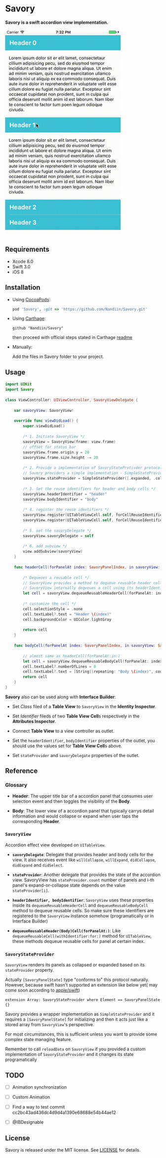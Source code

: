 # Savory
**Savory is a swift accordion view implementation.**

![screencast](resources/screencast.gif)

## Requirements
- Xcode 8.0
- Swift 3.0
- iOS 8

## Installation

- Using [CocoaPods](http://cocoapods.org/):

  ```ruby
  pod 'Savory', :git => 'https://github.com/Nandiin/Savory.git'
  ```
  
- Using [Carthage](https://github.com/Carthage/Carthage):

  ```
  github "Nandiin/Savory"
  ```
  
  then proceed with official steps stated in Carthage [readme](https://github.com/Carthage/Carthage)

- Manually:

  Add the files in Savory folder to your project.
  
## Usage

  ```Swift
  import UIKit
  import Savory
  
  class ViewController: UIViewController, SavoryViewDelegate {

      var savoryView: SavoryView!

      override func viewDidLoad() {
          super.viewDidLoad()

          /* 1. Initiate SavoryView */
          savoryView = SavoryView(frame: view.frame)
          // offset for status bar
          savoryView.frame.origin.y = 20
          savoryView.frame.size.height -= 20 

          /* 2. Provide a implementation of SavoryStateProtivder protocol */
          // Savory providers a simple implementation - SimpleStateProvider
          savoryView.stateProvider = SimpleStateProvider([.expanded, .collapsed, .collapsed])

          /* 3. Set the reuse identifiers for header and body cells */
          savoryView.headerIdentifier = "header"
          savoryView.bodyIdentifier = "body"

          /* 4. register the reuse identifiers */
          savoryView.register(UITableViewCell.self, forCellReuseIdentifier: "header")
          savoryView.register(UITableViewCell.self, forCellReuseIdentifier: "body")

          /* 5. set the savoryDelegate */
          savoryView.savoryDelegate = self

          /* 6. add subview */
          view.addSubview(savoryView)
      }

      func headerCell(forPanelAt index: SavoryPanelIndex, in savoryView: SavoryView) -> SavoryHeaderCell {

          /* Dequeues a reusable cell */
          // SavoryView provides a method to dequeue reusable header cell for certain index
          // SavoryView internally dequeues a cell using its headerIdentifier as reuse identifier
          let cell = savoryView.dequeueReusableHeaderCell(forPanelAt: index)

          /* customize the cell */
          cell.selectionStyle = .none
          cell.textLabel?.text = "Header \(index)"
          cell.backgroundColor = UIColor.lightGray

          return cell
      }

      func bodyCell(forPanelAt index: SavoryPanelIndex, in savoryView: SavoryView) -> SavoryBodyCell {

          // almost same as headerCell(forPanelAt:in:)
          let cell = savoryView.dequeueReusableBodyCell(forPanelAt: index)
          cell.textLabel?.numberOfLines = 0
          cell.textLabel?.text = [String](repeating: "Body \(index)", count: index + 1).joined(separator: "\n")
          return cell
      }
  }
  ```

**Savory** also can be used along with **Interface Builder**:

- Set *Class* filed of a **Table View** to `SavoryView` in the **Identity Inspector**.

- Set *Identifier* fileds of two **Table View Cell**s respectively in the **Attributes Inspector**.

- Connect **Table View** to a view controller as outlet.

- Set the `headerIdentifier`, `bodyIdentifier` properties of the outlet, you should use the values set for **Table View Cell**s above.

- Set `stateProvider` and `savoryDelegate` properties of the outlet.


## Reference

### Glossary

- **Header**: The upper title bar of a accordion panel that consumes user selection event and then toggles the visibility of the **Body**.

- **Body**: The lower view of a accordion panel that typically carrys detail information and would collapse or expand when user taps the corresponding **Header**.

### `SavoryView`

Accordion effect view developed on `UITableView`.

- **`savoryDelegate`**: Delegate that provides header and body cells for the view. It also receives event like `willCollapse`, `willExpand`, `didCollapse`, `didExpand` and `didSelect`.

- **`stateProvider`**: Another delegate that provides the state of the accordion view. SavoryView has `stateProvider.count` number of panels and i-th panel's expand-or-collapse state depends on the value `stateProvider[i]`.

- **`headerIdentifier, bodyIdentifier`**: `SavoryView` uses these properties inside its `dequeueReusableHeaderCell` and `dequeueReusableBodyCell` method to dequeue reusable cells. So make sure these identifiers are registered to the `SavoryView` instance somehow (programatically or in Interface Builder)

- **`dequeueReusableHeader(Body)Cell(forPanelAt:)`**: Like `dequeueReusableCell(withIdentifier:for:)` method for `UITableView`, these methods dequeue reusable cells for panel at certain index.

### `SavoryStateProvider`

`SavoryView` renders its panels as collapsed or expanded based on its `stateProvider` property.

Actually `[SavoryPanelState]` type "conforms to" this protocol naturally. However, because swift hasn't supported an extension like below yet( may come soon according to [apple/swift](https://github.com/apple/swift/blob/master/docs/GenericsManifesto.md#conditional-conformances-))

    extension Array: SavoryStateProvider where Element == SavoryPanelState {} 

Savory provides a wrapper implementation as `SimpleStateProvider` and it requires a `[SavoryPanelState]` for initializing and then it acts just like a stored array from `SavoryView`'s perspective.

For most circumstances, this is sufficient unless you want to provide some complex state managing feature.

Remember to call `reloadData` on `SavoryView` if you provided a custom implementation of `SavoryStateProvider` and it changes its state programatically


## TODO

- [ ] Animation synchronization
- [ ] Custom Animation
- [ ] Find a way to test commit cc2bc43ad436dc4d9d4a1390e68688e54b44ae12
- [ ] @IBDesignable


## License
Savory is released under the MIT license. See [LICENSE](LICENSE) for details.
